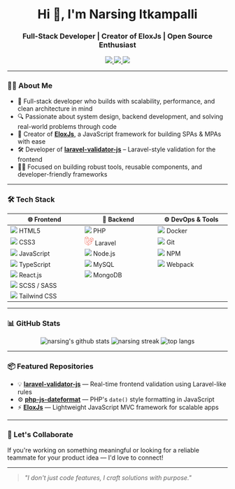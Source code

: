 <h1 align="center">Hi 👋, I'm Narsing Itkampalli</h1>
<h3 align="center">Full-Stack Developer | Creator of EloxJs | Open Source Enthusiast</h3>

<p align="center">
  <a href="https://www.linkedin.com/in/narsing-itkampalli/" target="_blank">
    <img src="https://img.shields.io/badge/LinkedIn-blue?style=for-the-badge&logo=linkedin&logoColor=white" />
  </a>
  <a href="https://x.com/narsing_itk" target="_blank">
    <img src="https://img.shields.io/badge/Twitter-black?style=for-the-badge&logo=twitter&logoColor=white" />
  </a>
  <a href="https://discord.com/users/narsing_023" target="_blank">
    <img src="https://img.shields.io/badge/Discord-7289DA?style=for-the-badge&logo=discord&logoColor=white" />
  </a>
</p>

---

### 🧑‍💻 About Me

- 🔧 Full-stack developer who builds with scalability, performance, and clean architecture in mind  
- 🔍 Passionate about system design, backend development, and solving real-world problems through code  
- 🧱 Creator of [**EloxJs**](https://github.com/ByteCraftJS), a JavaScript framework for building SPAs & MPAs with ease  
- 🛠️ Developer of [**laravel-validator-js**](https://github.com/narsing-itkampalli/laravel-validator-js) – Laravel-style validation for the frontend  
- 👨‍💻 Focused on building robust tools, reusable components, and developer-friendly frameworks  

---

### 🛠️ Tech Stack

<table>
<thead>
    <tr>
      <th width="200" align="center">🌐 Frontend</th>
      <th width="200" align="center">🧩 Backend</th>
      <th width="200" align="center">⚙️ DevOps & Tools</th>
    </tr>
  </thead>
  <tbody>
    <tr>
        <td><img src="https://cdn.jsdelivr.net/gh/devicons/devicon/icons/html5/html5-original.svg" height="20"/> HTML5</td>
        <td><img src="https://cdn.jsdelivr.net/gh/devicons/devicon/icons/php/php-original.svg" height="20"/> PHP</td>
        <td><img src="https://cdn.jsdelivr.net/gh/devicons/devicon/icons/docker/docker-original.svg" height="20"/> Docker</td>
    </tr>
    <tr>
        <td><img src="https://cdn.jsdelivr.net/gh/devicons/devicon/icons/css3/css3-original.svg" height="20"/> CSS3</td>
        <td><img src="https://raw.githubusercontent.com/devicons/devicon/master/icons/laravel/laravel-original.svg" height="20"/> Laravel</td>
        <td><img src="https://cdn.jsdelivr.net/gh/devicons/devicon/icons/git/git-original.svg" height="20"/> Git</td>
    </tr>
    <tr>
        <td><img src="https://cdn.jsdelivr.net/gh/devicons/devicon/icons/javascript/javascript-original.svg" height="20"/> JavaScript</td>
        <td><img src="https://cdn.jsdelivr.net/gh/devicons/devicon/icons/nodejs/nodejs-original.svg" height="20"/> Node.js</td>
        <td><img src="https://cdn.jsdelivr.net/gh/devicons/devicon/icons/npm/npm-original-wordmark.svg" height="20"/> NPM</td>
    </tr>
    <tr>
        <td><img src="https://cdn.jsdelivr.net/gh/devicons/devicon/icons/typescript/typescript-original.svg" height="20"/> TypeScript</td>
        <td><img src="https://cdn.jsdelivr.net/gh/devicons/devicon/icons/mysql/mysql-original.svg" height="20"/> MySQL</td>
        <td><img src="https://cdn.jsdelivr.net/gh/devicons/devicon/icons/webpack/webpack-original.svg" height="20"/> Webpack</td>
    </tr>
    <tr>
        <td><img src="https://cdn.jsdelivr.net/gh/devicons/devicon/icons/react/react-original.svg" height="20"/> React.js</td>
        <td><img src="https://cdn.jsdelivr.net/gh/devicons/devicon/icons/mongodb/mongodb-original.svg" height="20"/> MongoDB</td>
        <td  rowspan="3"></td>
    </tr>
    <tr>
        <td><img src="https://cdn.jsdelivr.net/gh/devicons/devicon/icons/sass/sass-original.svg" height="20"/> SCSS / SASS</td>
        <td rowspan="2"></td>
    </tr>
    <tr>
        <td><img src="https://www.vectorlogo.zone/logos/tailwindcss/tailwindcss-icon.svg" height="20"/> Tailwind CSS</td>
    </tr>
  </tbody>
</table>


---

### 📊 GitHub Stats

<p align="center">
  <img src="https://github-readme-stats.vercel.app/api?username=narsing-itkampalli&show_icons=true&theme=tokyonight&count_private=true" alt="narsing's github stats" />
  <img src="https://streak-stats.demolab.com?user=narsing-itkampalli&theme=tokyonight" alt="narsing streak" />
  <img src="https://github-readme-stats.vercel.app/api/top-langs/?username=narsing-itkampalli&layout=compact&theme=tokyonight&langs_count=8" alt="top langs" />
</p>

---

### 📦 Featured Repositories

- 💡 [**laravel-validator-js**](https://github.com/narsing-itkampalli/laravel-validator-js) — Real-time frontend validation using Laravel-like rules  
- ⚙️ [**php-js-dateformat**](https://github.com/narsing-itkampalli/php-js-dateformat) — PHP's `date()` style formatting in JavaScript  
- ⚡ [**EloxJs**](https://github.com/ByteCraftJS) — Lightweight JavaScript MVC framework for scalable apps  

---

### 🤝 Let's Collaborate

If you're working on something meaningful or looking for a reliable teammate for your product idea — I'd love to connect!

---

> *"I don't just code features, I craft solutions with purpose."*
